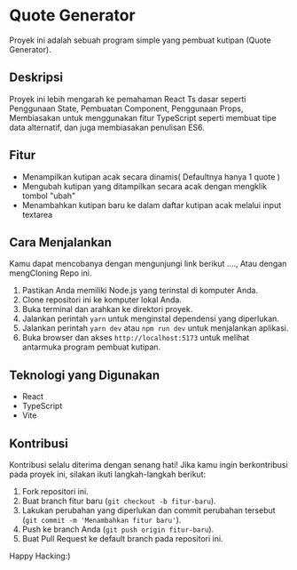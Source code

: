 # Quote Generator

Proyek ini adalah sebuah program simple yang pembuat kutipan (Quote Generator).

## Deskripsi

Proyek ini lebih mengarah ke pemahaman React Ts dasar seperti Penggunaan State, Pembuatan Component, Penggunaan Props, Membiasakan untuk menggunakan fitur TypeScript seperti membuat tipe data alternatif, dan juga membiasakan penulisan ES6.

## Fitur

-  Menampilkan kutipan acak secara dinamis( Defaultnya hanya 1 quote )
-  Mengubah kutipan yang ditampilkan secara acak dengan mengklik tombol "ubah"
-  Menambahkan kutipan baru ke dalam daftar kutipan acak melalui input textarea

## Cara Menjalankan

Kamu dapat mencobanya dengan mengunjungi link berikut ...., Atau dengan mengCloning Repo ini.

1. Pastikan Anda memiliki Node.js yang terinstal di komputer Anda.
2. Clone repositori ini ke komputer lokal Anda.
3. Buka terminal dan arahkan ke direktori proyek.
4. Jalankan perintah `yarn` untuk menginstal dependensi yang diperlukan.
5. Jalankan perintah `yarn dev` atau `npm run dev` untuk menjalankan aplikasi.
6. Buka browser dan akses `http://localhost:5173` untuk melihat antarmuka program pembuat kutipan.

## Teknologi yang Digunakan

-  React
-  TypeScript
-  Vite

## Kontribusi

Kontribusi selalu diterima dengan senang hati! Jika kamu ingin berkontribusi pada proyek ini, silakan ikuti langkah-langkah berikut:

1. Fork repositori ini.
2. Buat branch fitur baru (`git checkout -b fitur-baru`).
3. Lakukan perubahan yang diperlukan dan commit perubahan tersebut (`git commit -m 'Menambahkan fitur baru'`).
4. Push ke branch Anda (`git push origin fitur-baru`).
5. Buat Pull Request ke default branch pada repositori ini.

Happy Hacking:)
